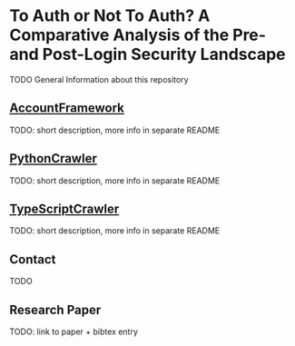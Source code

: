 # To Auth or Not To Auth? A Comparative Analysis of the Pre- and Post-Login Security Landscape

TODO General Information about this repository

## [AccountFramework](AccountFramework/README.md)

TODO: short description, more info in separate README

## [PythonCrawler](PythonCrawler/README.md)

TODO: short description, more info in separate README

## [TypeScriptCrawler](TypeScriptCrawler/README.md)

TODO: short description, more info in separate README

## Contact

TODO

## Research Paper

TODO: link to paper + bibtex entry
